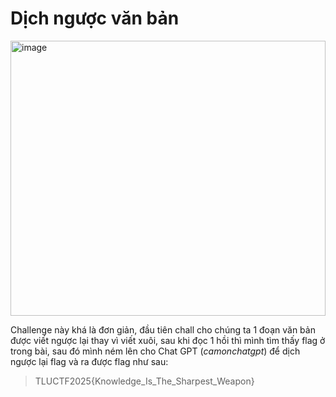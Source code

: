 # Dịch ngược văn bản
<img width="504" height="440" alt="image" src="https://github.com/user-attachments/assets/5d0e8fd4-5cc0-4c85-b97b-0f5ab95e2ccd" />

Challenge này khá là đơn giản, đầu tiên chall cho chúng ta 1 đoạn văn bản được viết ngược lại thay vì viết xuôi, sau khi đọc 1 hồi thì mình tìm thấy flag ở trong bài, sau đó mình ném lên cho Chat GPT (*camonchatgpt*) để dịch ngược lại flag và ra được flag như sau:
> TLUCTF2025{Knowledge_Is_The_Sharpest_Weapon}
